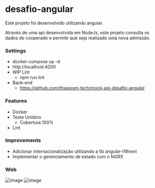 # desafio-angular

Este projeto foi desenvolvido utilizando angular.

Através de uma api desenvolvida em NodeJs, este projeto consulta os dados do cooperado e permite que seja realizado uma nova admissão.

### Settings
- docker-compose up -d
- http://localhost:4200
- WIP Lint
  - npm run lint
 - Back-end
    - https://github.com/thiagosm-tech/mock-api-desafio-angular

### Features
- Docker
- Teste Unitário
  - Cobertura 100%
- Lint

### Improvements
- Adicionar internacionalização utilizando a lib angular-i18next
- Implementar o gerenciamento de estado com o NGRX

### Web
![image](https://user-images.githubusercontent.com/72469281/183529065-e6f8d840-5e93-4891-babe-f1c78fe6039b.png)
![image](https://user-images.githubusercontent.com/72469281/183529244-e9c7693e-404e-49d1-9621-f40aee7680c8.png)
